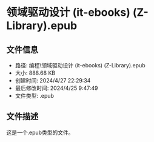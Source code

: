 ﻿# 领域驱动设计 (it-ebooks) (Z-Library).epub

## 文件信息
- 路径: 编程\领域驱动设计 (it-ebooks) (Z-Library).epub
- 大小: 888.68 KB
- 创建时间: 2024/4/27 22:29:34
- 最后修改时间: 2024/4/25 9:47:49
- 文件类型: .epub

## 文件描述
这是一个.epub类型的文件。

